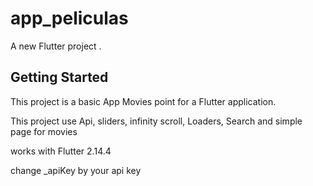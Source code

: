 # app_peliculas

A new Flutter project .

## Getting Started

This project is a basic App Movies point for a Flutter application.

This project use Api, sliders, infinity scroll, Loaders, Search and simple page for movies

works with Flutter 2.14.4

change \_apiKey by your api key
